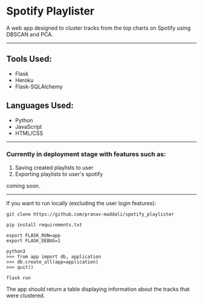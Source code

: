 # Spotify Playlister

A web app designed to cluster tracks from the top charts on Spotify using DBSCAN and PCA. 
***
## Tools Used:
- Flask
- Heroku
- Flask-SQLAlchemy
## Languages Used:
- Python
- JavaScript
- HTML/CSS
***
### Currently in deployment stage with features such as:
1. Saving created playlists to user
2. Exporting playlists to user's spotify

coming soon.
***

If you want to run locally (excluding the user login features):
```
git clone https://github.com/pranav-maddali/spotify_playlister
```
```
pip install requirements.txt
```
```
export FLASK_RUN=app
export FLASK_DEBUG=1
```
```
python3
>>> from app import db, application
>>> db.create_all(app=application)
>>> quit()
```
```
flask run
```
The app should return a table displaying information about the tracks that were clustered.
